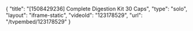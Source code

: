 {
    "title": "[1508429236] Complete Digestion Kit  30 Caps",
    "type": "solo",
    "layout": "iframe-static",
    "videoId": "123178529",
    "url": "\/tvpembed\/123178529"
}